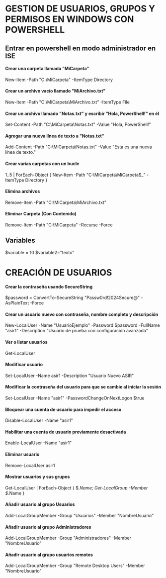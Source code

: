# GESTION DE USUARIOS, GRUPOS Y PERMISOS EN WINDOWS CON POWERSHELL

## Entrar en powershell en modo administrador en ISE

#### Crear una carpeta llamada "MiCarpeta"
New-Item -Path "C:\MiCarpeta" -ItemType Directory

#### Crear un archivo vacío llamado "MiArchivo.txt"
New-Item -Path "C:\MiCarpeta\MiArchivo.txt" -ItemType File

#### Crear un archivo llamado "Notas.txt" y escribir "Hola, PowerShell!" en él
Set-Content -Path "C:\MiCarpeta\Notas.txt" -Value "Hola, PowerShell!"

#### Agregar una nueva línea de texto a "Notas.txt"
Add-Content -Path "C:\MiCarpeta\Notas.txt" -Value "Esta es una nueva línea de texto."

#### Crear varias carpetas con un bucle
1..5 | ForEach-Object { New-Item -Path "C:\MiCarpeta\MiCarpeta$_" -ItemType Directory }

#### Elimina archivos
Remove-Item -Path "C:\MiCarpeta\MiArchivo.txt"

#### Eliminar Carpeta (Con Contenido)
Remove-Item -Path "C:\MiCarpeta" -Recurse -Force

## Variables
$variable = 10
$variable2="texto"

# CREACIÓN DE USUARIOS

#### Crear la contraseña usando SecureString
$password = ConvertTo-SecureString "Passw0rd!2024Secure@" -AsPlainText -Force

#### Crear un usuario nuevo con contraseña, nombre completo y descripción
New-LocalUser -Name "UsuarioEjemplo" -Password $password -FullName "asir1" -Description "Usuario de prueba con configuración avanzada"

#### Ver o listar usuarios
Get-LocalUser

#### Modificar usuario
Set-LocalUser -Name asir1 -Description "Usuario Nuevo ASIR"

#### Modificar la contraseña del usuario para que se cambie al iniciar la sesión
Set-LocalUser -Name "asir1" -PasswordChangeOnNextLogon $true

#### Bloquear una cuenta de usuario para impedir el acceso
Disable-LocalUser -Name "asir1"

#### Habilitar una cuenta de usuario previamente desactivada
Enable-LocalUser -Name "asir1"

#### Eliminar usuario
Remove-LocalUser asir1

#### Mostrar usuarios y sus grupos
Get-LocalUser | ForEach-Object { $_.Name; Get-LocalGroup -Member $_.Name }

#### Añadir usuario al grupo Usuarios
Add-LocalGroupMember -Group "Usuarios" -Member "NombreUsuario"

#### Añadir usuario al grupo Administradores
Add-LocalGroupMember -Group "Administradores" -Member "NombreUsuario"

#### Añadir usuario al grupo usuarios remotos
Add-LocalGroupMember -Group "Remote Desktop Users" -Member "NombreUsuario"
